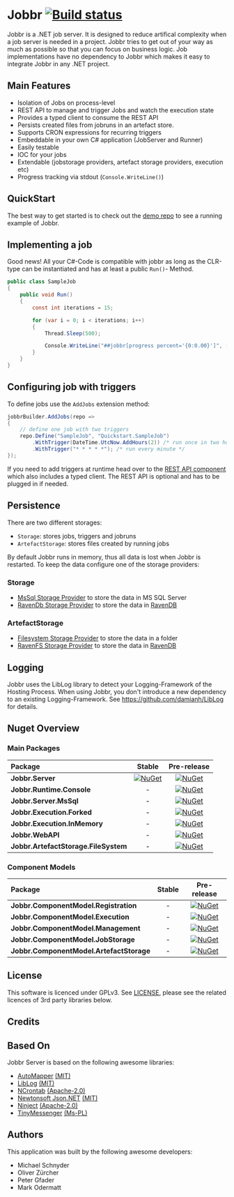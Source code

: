 # Jobbr [![Build status](https://img.shields.io/appveyor/ci/jobbr/jobbr-server/develop.svg)](https://ci.appveyor.com/project/Jobbr/jobbr-server)
Jobbr is a .NET job server. It is designed to reduce artifical complexity when a job server is needed in a project. Jobbr tries to get out of your way as much as possible so that you can focus on business logic. Job implementations have no dependency to Jobbr which makes it easy to integrate Jobbr in any .NET project.

## Main Features

* Isolation of Jobs on process-level
* REST API to manage and trigger Jobs and watch the execution state
* Provides a typed client to consume the REST API
* Persists created files from jobruns in an artefact store.
* Supports CRON expressions for recurring triggers
* Embeddable in your own C# application (JobServer and Runner)
* Easily testable
* IOC for your jobs
* Extendable (jobstorage providers, artefact storage providers, execution etc)
* Progress tracking via stdout (`Console.WriteLine()`)

## QuickStart
The best way to get started is to check out the [demo repo](https://github.com/jobbrIO/jobbr-demo) to see a running example of Jobbr.

## Implementing a job
Good news! All your C#-Code is compatible with jobbr as long as the CLR-type can be instantiated and has at least a public `Run()`- Method.

```c#
public class SampleJob
{
    public void Run()
    {
        const int iterations = 15;

        for (var i = 0; i < iterations; i++)
        {
            Thread.Sleep(500);

            Console.WriteLine("##jobbr[progress percent='{0:0.00}']", (double)(i + 1) / iterations * 100); // optional: report progress
        }
    }
}
```

## Configuring job with triggers
To define jobs use the `AddJobs` extension method:
```c#
jobbrBuilder.AddJobs(repo =>
{
    // define one job with two triggers
    repo.Define("SampleJob", "Quickstart.SampleJob")
        .WithTrigger(DateTime.UtcNow.AddHours(2)) /* run once in two hours */
        .WithTrigger("* * * * *"); /* run every minute */
});

``` 

If you need to add triggers at runtime head over to the [REST API component](https://github.com/jobbrIO/jobbr-webapi) which also includes a typed client. The REST API is optional and has to be plugged in if needed.

## Persistence
There are two different storages: 

- `Storage`: stores jobs, triggers and jobruns
- `ArtefactStorage`: stores files created by running jobs

By default Jobbr runs in memory, thus all data is lost when Jobbr is restarted. To keep the data configure one of the storage providers:

### Storage
- [MsSql Storage Provider](https://github.com/jobbrIO/jobbr-server-mssql) to store the data in MS SQL Server
- [RavenDb Storage Provider](https://github.com/jobbrIO/jobbr-server-ravendb) to store the data in [RavenDB](http://ravendb.net)

### ArtefactStorage
- [Filesystem Storage Provider](https://github.com/jobbrIO/jobbr-artefactstorage-filesystem) to store the data in a folder
- [RavenFS Storage Provider](https://github.com/jobbrIO/jobbr-artefactstorage-ravenfs) to store the data in [RavenDB](http://ravendb.net)

## Logging
Jobbr uses the LibLog library to detect your Logging-Framework of the Hosting Process. When using Jobbr, you don't introduce a new dependency to an existing Logging-Framework. See https://github.com/damianh/LibLog for details.


## Nuget Overview

### Main Packages
|                 Package                  |                           Stable                         |                           Pre-release                        |
| :--------------------------------------- | :------------------------------------------------------: | :----------------------------------------------------------: |
| **Jobbr.Server**                         | [![NuGet][server-badge]][server]                         | [![NuGet][server-pre-badge]][server]                         |
| **Jobbr.Runtime.Console**                |   -                                                      | [![NuGet][runtime-pre-badge]][runtime]                       |
| **Jobbr.Server.MsSql**                   |   -                                                      | [![NuGet][mssql-pre-badge]][mssql]                           |
| **Jobbr.Execution.Forked**               |   -                                                      | [![NuGet][forked-pre-badge]][cm-artefactstorage]             |
| **Jobbr.Execution.InMemory**             |   -                                                      | [![NuGet][inmemory-pre-badge]][inmemory]                     |
| **Jobbr.WebAPI**                         |   -                                                      | [![NuGet][webapi-pre-badge]][webapi]                         |
| **Jobbr.ArtefactStorage.FileSystem**     |   -                                                      | [![NuGet][filesystem-pre-badge]][filesystem]                 |

### Component Models
|                 Package                  |                           Stable                         |                           Pre-release                        |
| :--------------------------------------- | :------------------------------------------------------: | :----------------------------------------------------------: |
| **Jobbr.ComponentModel.Registration**    |   -                                                      | [![NuGet][cm-registration-pre-badge]][cm-registration]       |
| **Jobbr.ComponentModel.Execution**       |   -                                                      | [![NuGet][cm-execution-pre-badge]][cm-execution]             |
| **Jobbr.ComponentModel.Management**      |   -                                                      | [![NuGet][cm-management-pre-badge]][cm-management]           |
| **Jobbr.ComponentModel.JobStorage**      |   -                                                      | [![NuGet][cm-jobstorage-pre-badge]][cm-jobstorage]           |
| **Jobbr.ComponentModel.ArtefactStorage** |   -                                                      | [![NuGet][cm-artefactstorage-pre-badge]][cm-artefactstorage] |

[server]:                         https://www.nuget.org/packages/Jobbr.Server
[server-badge]:                   https://img.shields.io/nuget/v/Jobbr.Server.svg
[server-pre-badge]:               https://img.shields.io/nuget/vpre/Jobbr.Server.svg
[runtime]:                        https://www.nuget.org/packages/Jobbr.Runtime.Console
[runtime-badge]:                  https://img.shields.io/nuget/v/Jobbr.Runtime.svg
[runtime-pre-badge]:              https://img.shields.io/nuget/vpre/Jobbr.Runtime.Console.svg
[mssql]:                          https://www.nuget.org/packages/Jobbr.Server.MsSql
[mssql-badge]:                    https://img.shields.io/nuget/v/Jobbr.Server.MsSql.svg
[mssql-pre-badge]:                https://img.shields.io/nuget/vpre/Jobbr.Server.MsSql.svg
[forked]:                         https://www.nuget.org/packages/Jobbr.Execution.Forked
[forked-badge]:                   https://img.shields.io/nuget/v/Jobbr.Execution.Forked.svg
[forked-pre-badge]:               https://img.shields.io/nuget/vpre/Jobbr.Execution.Forked.svg
[inmemory]:                       https://www.nuget.org/packages/Jobbr.Execution.InMemory
[inmemory-badge]:                 https://img.shields.io/nuget/v/Jobbr.Execution.InMemory.svg
[inmemory-pre-badge]:             https://img.shields.io/nuget/vpre/Jobbr.Execution.InMemory.svg
[webapi]:                         https://www.nuget.org/packages/Jobbr.Server.WebAPI
[webapi-badge]:                   https://img.shields.io/nuget/v/Jobbr.Server.WebAPI.svg
[webapi-pre-badge]:               https://img.shields.io/nuget/vpre/Jobbr.Server.WebAPI.svg
[filesystem]:                     https://www.nuget.org/packages/Jobbr.ArtefactStorage.FileSystem
[filesystem-badge]:               https://img.shields.io/nuget/v/Jobbr.ArtefactStorage.FileSystem.svg
[filesystem-pre-badge]:           https://img.shields.io/nuget/vpre/Jobbr.ArtefactStorage.FileSystem.svg
[cm-registration]:                https://www.nuget.org/packages/Jobbr.ComponentModel.Registration
[cm-registration-badge]:          https://img.shields.io/nuget/v/Jobbr.ComponentModel.Registration.svg
[cm-registration-pre-badge]:      https://img.shields.io/nuget/vpre/Jobbr.ComponentModel.Registration.svg
[cm-execution]:                   https://www.nuget.org/packages/Jobbr.ComponentModel.Execution
[cm-execution-badge]:             https://img.shields.io/nuget/v/Jobbr.ComponentModel.Execution.svg
[cm-execution-pre-badge]:         https://img.shields.io/nuget/vpre/Jobbr.ComponentModel.Execution.svg
[cm-artefactstorage]:             https://www.nuget.org/packages/Jobbr.ComponentModel.ArtefactStorage
[cm-artefactstorage-badge]:       https://img.shields.io/nuget/v/Jobbr.ComponentModel.ArtefactStorage.svg
[cm-artefactstorage-pre-badge]:   https://img.shields.io/nuget/vpre/Jobbr.ComponentModel.ArtefactStorage.svg
[cm-management]:                  https://www.nuget.org/packages/Jobbr.ComponentModel.Management
[cm-management-badge]:            https://img.shields.io/nuget/v/Jobbr.ComponentModel.Management.svg
[cm-management-pre-badge]:        https://img.shields.io/nuget/vpre/Jobbr.ComponentModel.Management.svg
[cm-jobstorage]:                  https://www.nuget.org/packages/Jobbr.ComponentModel.JobStorage
[cm-jobstorage-badge]:            https://img.shields.io/nuget/v/Jobbr.ComponentModel.JobStorage.svg
[cm-jobstorage-pre-badge]:        https://img.shields.io/nuget/vpre/Jobbr.ComponentModel.JobStorage.svg

## License
This software is licenced under GPLv3. See [LICENSE](LICENSE), please see the related licences of 3rd party libraries below.

## Credits

## Based On
Jobbr Server is based on the following awesome libraries:
* [AutoMapper](https://github.com/AutoMapper/AutoMapper]) [(MIT)](https://github.com/AutoMapper/AutoMapper/blob/master/LICENSE.txt)
* [LibLog](https://github.com/damianh/LibLog) [(MIT)](https://github.com/damianh/LibLog/blob/master/licence.txt)
* [NCrontab](https://github.com/atifaziz/NCrontab) [(Apache-2.0)](https://github.com/atifaziz/NCrontab/blob/master/COPYING.txt)
* [Newtonsoft Json.NET](https://github.com/JamesNK/Newtonsoft.Json) [(MIT)](https://github.com/JamesNK/Newtonsoft.Json/blob/master/LICENSE.md)
* [Ninject](https://github.com/ninject/Ninject) [(Apache-2.0)](https://github.com/ninject/ninject/blob/master/LICENSE.txt)
* [TinyMessenger](https://github.com/grumpydev/TinyMessenger/blob/master/licence.txt) [(Ms-PL)](https://github.com/grumpydev/TinyMessenger/blob/master/licence.txt)

## Authors
This application was built by the following awesome developers:
* Michael Schnyder
* Oliver Zürcher
* Peter Gfader
* Mark Odermatt
